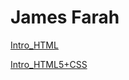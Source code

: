# James Farah

<a href="Intro__HTML/INTRO_HTML/index.html" target="_blank">Intro_HTML</a>

<a href="Intro__HTML/HTML5_CSS/index.html" target="_blank">Intro_HTML5+CSS</a>